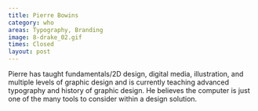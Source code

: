 ```yaml
---
title: Pierre Bowins
category: who
areas: Typography, Branding
image: 8-drake_02.gif
times: Closed
layout: post
---
```

Pierre has taught fundamentals/2D design, digital media, illustration, and multiple levels of graphic design and is currently teaching advanced typography and history of graphic design. He believes the computer is just one of the many tools to consider within a design solution.
